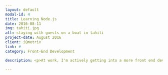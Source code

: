 ```yaml
---
layout: default
modal-id: 4
title: Learning Node.js
date: 2016-08-11
img: tahiti.jpg
alt: staying with guests on a boat in tahiti
project-date: August 2016
client: iQmetrix
link: #
category: Front-End Development

description: <p>At work, I'm actively getting into a more front end development role.</p> <p>For my first front end project, I created a Chuck Norris bot that feeds Chuck Norris one-liners into the iQmetrix Slack team. This bot is based on the <a target="_blank" href="https://scotch.io/tutorials/building-a-slack-bot-with-node-js-and-chuck-norris-super-powers" >Scotch.io Node.js Tutorial</a>, which incorporates Node.js, a local database, the Heroku platform, and a Slack webhook.</p><p>My version is a little different, as I use an API call to GET Chuck Norris jokes from the <a target="_blank" href="http://www.icndb.com/">Internet Chuck Norris Database</a>.</p><p>You can check out my code in my <a target="_blank" href="https://github.com/dwilcox8/norrisbot">Github Repo.</a></p>

---
```

